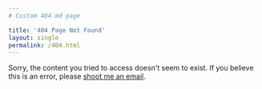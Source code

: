 ```yaml
---
# Custom 404.md page

title: '404 Page Not Found'
layout: single
permalink: /404.html
---
```


Sorry, the content you tried to access doesn't seem to exist.
If you believe this is an error, please [shoot me an email](mailto:peters.florian@outlook.com).